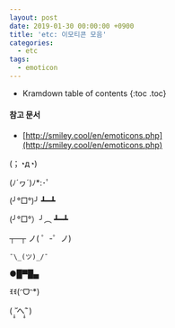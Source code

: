 ```yaml
---
layout: post
date: 2019-01-30 00:00:00 +0900
title: 'etc: 이모티콘 모음'
categories:
  - etc
tags:
  - emoticon
---
```


* Kramdown table of contents
{:toc .toc}

#### 참고 문서

- [http://smiley.cool/en/emoticons.php](http://smiley.cool/en/emoticons.php)

(；◔д◔)

(ﾉ´ヮ´)ﾉ*:･ﾟ

(╯°□°)╯ ┻━┻

(╯°□°）╯︵ ┻━┻

┬─┬ ノ( ゜-゜ノ)

```
¯\_(ツ)_/¯
```

●█▀█▄

ꉂꉂ(ᵔᗜᵔ*)

( ˃̣̣̥᷄へ˂̣̣̥᷅ )
